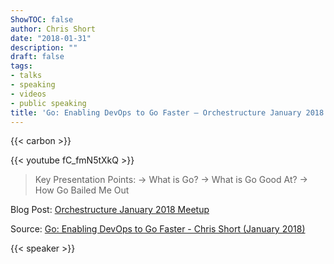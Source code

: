 ```yaml
---
ShowTOC: false
author: Chris Short
date: "2018-01-31"
description: ""
draft: false
tags:
- talks
- speaking
- videos
- public speaking
title: 'Go: Enabling DevOps to Go Faster — Orchestructure January 2018'
---
```


{{< carbon >}}

{{< youtube fC_fmN5tXkQ >}}

> Key Presentation Points:
> -> What is Go?
> -> What is Go Good At?
> -> How Go Bailed Me Out

Blog Post: [Orchestructure January 2018 Meetup](/orchestructure-january-2018-meetup/)  

Source: [Go: Enabling DevOps to Go Faster - Chris Short (January 2018)](https://youtu.be/fC_fmN5tXkQ)

{{< speaker >}}

